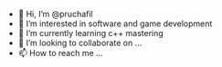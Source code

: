 - 👋 Hi, I’m @pruchafil
- 👀 I’m interested in software and game development
- 🌱 I’m currently learning c++ mastering
- 💞️ I’m looking to collaborate on ...
- 📫 How to reach me ...

<!---
pruchafil/pruchafil is a ✨ special ✨ repository because its `README.md` (this file) appears on your GitHub profile.
You can click the Preview link to take a look at your changes.
--->
